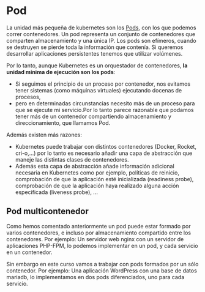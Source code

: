 # Pod

La unidad más pequeña de kubernetes son los [Pods](https://kubernetes.io/docs/concepts/workloads/pods/), con los que podemos correr contenedores. Un pod representa un conjunto de contenedores que comparten almacenamiento y una única IP. Los pods son efímeros, cuando se destruyen se pierde toda la información que contenía. Si queremos desarrollar aplicaciones persistentes tenemos que utilizar volúmenes.

Por lo tanto, aunque Kubernetes es un orquestador de contenedores, **la unidad mínima de ejecución son los pods**:

* Si seguimos el principio de un proceso por contenedor, nos evitamos tener sistemas (como máquinas virtuales) ejecutando docenas de procesos, 
* pero en determinadas circunstancias necesito más de un proceso para que se ejecute mi servicio.Por lo tanto parece razonable que podamos tener más de un contenedor compartiendo almacenamiento y direccionamiento, que llamamos Pod. 

Además existen más razones:

* Kubernetes puede trabajar con distintos contenedores (Docker, Rocket, cri-o,...) por lo tanto es necesario añadir una capa de abstracción que maneje las distintas clases de contenedores.
* Además esta capa de abstracción añade información adicional necesaria en Kubernetes como por ejemplo, políticas de reinicio, comprobación de que la aplicación esté inicializada (readiness probe), comprobación de que la aplicación haya realizado alguna acción especificada (liveness probe), ...

## Pod multicontenedor

Como hemos comentado anteriormente un pod puede estar formado por varios contenedores, e incluso por almacenamiento compartido entre los contenedores. Por ejemplo: Un servidor web nginx con un servidor de aplicaciones PHP-FPM, lo podemos implementar en un pod, y cada servicio en un contenedor.

Sin embargo en este curso vamos a trabajar con pods formados por un sólo contenedor. Por ejemplo: Una aplicación WordPress con una base de datos mariadb, lo implementamos en dos pods diferenciados, uno para cada servicio.





